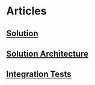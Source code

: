 # Articles

## [Solution](./solution.md)

## [Solution Architecture](./solution-architecture.md)

## [Integration Tests](./integration-tests.md)
